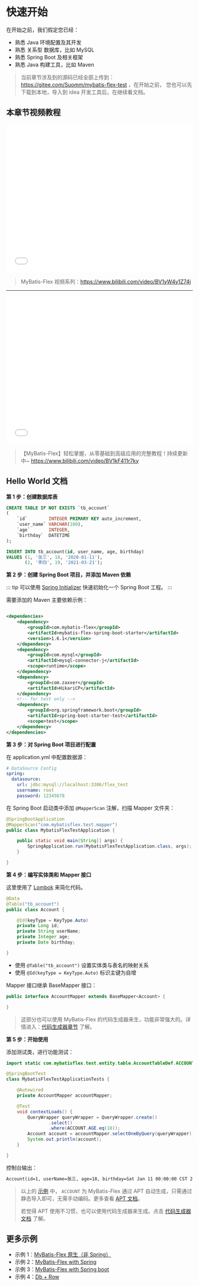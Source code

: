 # 快速开始

在开始之前，我们假定您已经：

- 熟悉 Java 环境配置及其开发
- 熟悉 关系型 数据库，比如 MySQL
- 熟悉 Spring Boot 及相关框架
- 熟悉 Java 构建工具，比如 Maven

> 当前章节涉及到的源码已经全部上传到：https://gitee.com/Suomm/mybatis-flex-test ，在开始之前，
> 您也可以先下载到本地，导入到 idea 开发工具后，在继续看文档。



## 本章节视频教程


<iframe width="100%" height="400px" src="//player.bilibili.com/player.html?aid=955526987&bvid=BV1yW4y1Z74j&cid=1187300793&page=1&autoplay=no" scrolling="no" border="0" frameborder="no" framespacing="0" allowfullscreen="true"> </iframe>

> MyBatis-Flex 视频系列：https://www.bilibili.com/video/BV1yW4y1Z74j


----


<iframe width="100%" height="400px"  src="//player.bilibili.com/player.html?aid=275259298&bvid=BV1kF411r7ky&cid=1250754184&page=5&autoplay=no" scrolling="no" border="0" frameborder="no" framespacing="0" allowfullscreen="true"> </iframe>

> 【MyBatis-Flex】轻松掌握，从零基础到高级应用的完整教程！持续更新中~ https://www.bilibili.com/video/BV1kF411r7ky



## Hello World 文档


**第 1 步：创建数据库表**

```sql
CREATE TABLE IF NOT EXISTS `tb_account`
(
    `id`        INTEGER PRIMARY KEY auto_increment,
    `user_name` VARCHAR(100),
    `age`       INTEGER,
    `birthday`  DATETIME
);

INSERT INTO tb_account(id, user_name, age, birthday)
VALUES (1, '张三', 18, '2020-01-11'),
       (2, '李四', 19, '2021-03-21');
```

**第 2 步：创建 Spring Boot 项目，并添加 Maven 依赖**

::: tip
可以使用 [Spring Initializer](https://start.spring.io/) 快速初始化一个 Spring Boot 工程。
:::

需要添加的 Maven 主要依赖示例：

```xml

<dependencies>
    <dependency>
        <groupId>com.mybatis-flex</groupId>
        <artifactId>mybatis-flex-spring-boot-starter</artifactId>
        <version>1.6.1</version>
    </dependency>
    <dependency>
        <groupId>com.mysql</groupId>
        <artifactId>mysql-connector-j</artifactId>
        <scope>runtime</scope>
    </dependency>
    <dependency>
        <groupId>com.zaxxer</groupId>
        <artifactId>HikariCP</artifactId>
    </dependency>
    <!-- for test only -->
    <dependency>
        <groupId>org.springframework.boot</groupId>
        <artifactId>spring-boot-starter-test</artifactId>
        <scope>test</scope>
    </dependency>
</dependencies>
```

**第 3 步：对 Spring Boot 项目进行配置**

在 application.yml 中配置数据源：

```yaml
# DataSource Config
spring:
  datasource:
    url: jdbc:mysql://localhost:3306/flex_test
    username: root
    password: 12345678
```

在 Spring Boot 启动类中添加 `@MapperScan` 注解，扫描 Mapper 文件夹：

```java
@SpringBootApplication
@MapperScan("com.mybatisflex.test.mapper")
public class MybatisFlexTestApplication {

    public static void main(String[] args) {
        SpringApplication.run(MybatisFlexTestApplication.class, args);
    }

}
```

**第 4 步：编写实体类和 Mapper 接口**

这里使用了 [Lombok](https://www.projectlombok.org/) 来简化代码。

```java
@Data
@Table("tb_account")
public class Account {

    @Id(keyType = KeyType.Auto)
    private Long id;
    private String userName;
    private Integer age;
    private Date birthday;

}
```

- 使用 `@Table("tb_account")` 设置实体类与表名的映射关系
- 使用 `@Id(keyType = KeyType.Auto)` 标识主键为自增

Mapper 接口继承 BaseMapper 接口：

```java
public interface AccountMapper extends BaseMapper<Account> {

}
```

> 这部分也可以使用 MyBatis-Flex 的代码生成器来生，功能非常强大的。详情进入：[代码生成器章节](../others/codegen.md) 了解。


**第 5 步：开始使用**

添加测试类，进行功能测试：

```java
import static com.mybatisflex.test.entity.table.AccountTableDef.ACCOUNT;

@SpringBootTest
class MybatisFlexTestApplicationTests {

    @Autowired
    private AccountMapper accountMapper;

    @Test
    void contextLoads() {
        QueryWrapper queryWrapper = QueryWrapper.create()
                .select()
                .where(ACCOUNT.AGE.eq(18));
        Account account = accountMapper.selectOneByQuery(queryWrapper);
        System.out.println(account);
    }

}
```

控制台输出：

```txt
Account(id=1, userName=张三, age=18, birthday=Sat Jan 11 00:00:00 CST 2020)
```

> 以上的 [示例](https://gitee.com/Suomm/mybatis-flex-test) 中， `ACCOUNT` 为 MyBatis-Flex 通过 APT
> 自动生成，只需通过静态导入即可，无需手动编码。更多查看 [APT 文档](../others/apt.md)。
>
> 若觉得 APT 使用不习惯，也可以使用代码生成器来生成。点击 [代码生成器文档](../others/codegen.md) 了解。

## 更多示例

- 示例 1：[MyBatis-Flex 原生（非 Spring）](https://gitee.com/mybatis-flex/mybatis-flex-samples)
- 示例 2：[MyBatis-Flex with Spring](https://gitee.com/mybatis-flex/mybatis-flex-samples)
- 示例 3：[MyBatis-Flex with Spring boot](https://gitee.com/mybatis-flex/mybatis-flex-samples)
- 示例 4：[Db + Row](https://gitee.com/mybatis-flex/mybatis-flex/blob/main/mybatis-flex-test/mybatis-flex-native-test/src/main/java/com/mybatisflex/test/DbTestStarter.java)
